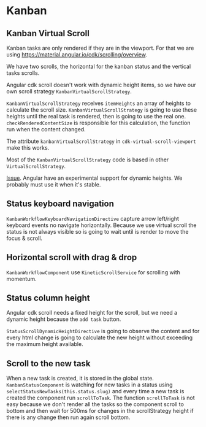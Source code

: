 # Kanban

## Kanban Virtual Scroll

Kanban tasks are only rendered if they are in the viewport. For that we are using https://material.angular.io/cdk/scrolling/overview.

We have two scrolls, the horizontal for the kanban status and the vertical tasks scrolls.

Angular cdk scroll doesn't work with dynamic height items, so we have our own scroll strategy `KanbanVirtualScrollStrategy`.

`KanbanVirtualScrollStrategy` receives `itemHeights` an array of heights to calculate the scroll size. `KanbanVirtualScrollStrategy` is going to use these heights until the real task is rendered, then is going to use the real one. `checkRenderedContentSize` is responsible for this calculation, the function run when the content changed.

The attribute `kanbanVirtualScrollStrategy` in `cdk-virtual-scroll-viewport` make this works.

Most of the `KanbanVirtualScrollStrategy` code is based in other `VirtualScrollStrategy`.

[Issue](https://github.com/angular/components/issues/10113). Angular have an experimental support for dynamic heights. We probably must use it when it's stable.

## Status keyboard navigation

`KanbanWorkflowKeyboardNavigationDirective` capture arrow left/right keyboard events no navigate horizontally. Because we use virtual scroll the status is not always visible so is going to wait until is render to move the focus & scroll.

## Horizontal scroll with drag & drop

`KanbanWorkflowComponent` use `KineticScrollService` for scrolling with momentum.

## Status column height

Angular cdk scroll needs a fixed height for the scroll, but we need a dynamic height because the `add task` button.

`StatusScrollDynamicHeightDirective` is going to observe the content and for every html change is going to calculate the new height without exceeding the maximum height available.

## Scroll to the new task

When a new task is created, it is stored in the global state. `KanbanStatusComponent` is watching for new tasks in a status using `selectStatusNewTasks(this.status.slug)` and every time a new task is created the component run `scrollToTask`. The function `scrollToTask` is not easy because we don't render all the tasks so the component scroll to bottom and then wait for 500ms for changes in the scrollStrategy height if there is any change then run again scroll bottom.
